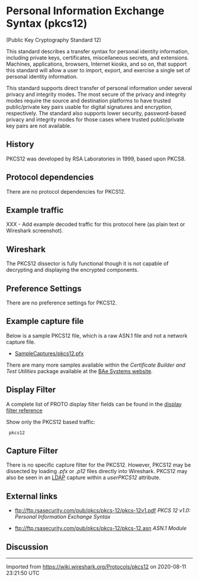 # Personal Information Exchange Syntax (pkcs12)

(Public Key Cryptography Standard 12)

This standard describes a transfer syntax for personal identity information, including private keys, certificates, miscellaneous secrets, and extensions. Machines, applications, browsers, Internet kiosks, and so on, that support this standard will allow a user to import, export, and exercise a single set of personal identity information.

This standard supports direct transfer of personal information under several privacy and integrity modes. The most secure of the privacy and integrity modes require the source and destination platforms to have trusted public/private key pairs usable for digital signatures and encryption, respectively. The standard also supports lower security, password-based privacy and integrity modes for those cases where trusted public/private key pairs are not available.

## History

PKCS12 was developed by RSA Laboratories in 1999, based upon PKCS8.

## Protocol dependencies

There are no protocol dependencies for PKCS12.

## Example traffic

XXX - Add example decoded traffic for this protocol here (as plain text or Wireshark screenshot).

## Wireshark

The PKCS12 dissector is fully functional though it is not capable of decrypting and displaying the encrypted components.

## Preference Settings

There are no preference settings for PKCS12.

## Example capture file

Below is a sample PKCS12 file, which is a raw ASN.1 file and not a network capture file.

  - [SampleCaptures/pkcs12.pfx](uploads/__moin_import__/attachments/SampleCaptures/pkcs12.pfx)

There are many more samples available within the *Certificate Builder and Test Utilities* package available at the [BAe Systems website](http://www.digitalnet.com/knowledge/download.htm).

## Display Filter

A complete list of PROTO display filter fields can be found in the [display filter reference](http://www.wireshark.org/docs/dfref/p/pkcs12.html)

Show only the PKCS12 based traffic:

``` 
 pkcs12 
```

## Capture Filter

There is no specific capture filter for the PKCS12. However, PKCS12 may be dissected by loading *.pfx* or *.p12* files directly into Wireshark. PKCS12 may also be seen in an [LDAP](/LDAP) capture within a *userPKCS12* attribute.

## External links

  - <ftp://ftp.rsasecurity.com/pub/pkcs/pkcs-12/pkcs-12v1.pdf> *PKCS 12 v1.0: Personal Information Exchange Syntax*

  - <ftp://ftp.rsasecurity.com/pub/pkcs/pkcs-12/pkcs-12.asn> *ASN.1 Module*

## Discussion

---

Imported from https://wiki.wireshark.org/Protocols/pkcs12 on 2020-08-11 23:21:50 UTC
